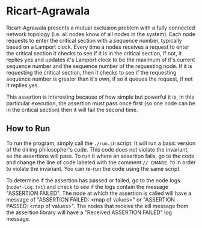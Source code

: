 # Ricart-Agrawala
Ricart-Agrawala presents a mutual exclusion problem with a fully connected network topology (i.e. all nodes know of all nodes in the system). Each node requests to enter the critical section with a sequence number, typically based on a Lamport clock. Every time a nodes receives a request to enter the critical section it checks to see if it is in the critical section, if not, it replies yes and updates it's Lamport clock to be the maximum of it's current sequence number and the sequence number of the requesting node. If it is requesting the critical section, then it checks to see if the requesting sequence number is greater than it's own, if so it queues the request, if not it replies yes.

This assertion is interesting because of how simple but powerful it is, in this particular execution, the assertion must pass once first (so one node can be in the critical section) then it will fail the second time. 

## How to Run
To run the program, simply call the `./run.sh` script. It will run a basic version of the dining philosopher's code. This code does not violate the invariant, so the assertions will pass. To run it where an assertion fails, go to the code and change the line of code labeled with the comment `// CHANGE TO` in order to violate the invariant. You can re-run the code using the same script. 

To determine if the assertion has passed or failed, go to the node logs (`node*-Log.txt`) and check to see if the logs contain the message "ASSERTION FAILED". The node at which the assertion is called will have a message of "ASSERTION FAILED: \<map of values\>" or "ASSERTION PASSED: \<map of values\>". The nodes that receive the kill message from the assertion library will have a "Received ASSERTION FAILED" log message.

